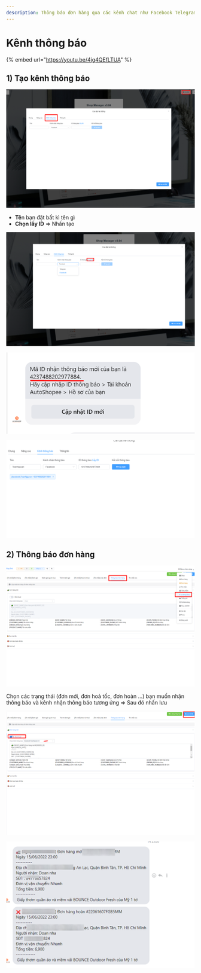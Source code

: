 ```yaml
---
description: Thông báo đơn hàng qua các kênh chat như Facebook Telegram
---
```


# Kênh thông báo



{% embed url="https://youtu.be/4jg4QEfLTUA" %}

## 1) Tạo kênh thông báo

![Chọn Tab Kênh thông báo](<../../../.gitbook/assets/image (274).png>)

* **Tê**n bạn đặt bất kì tên gì
* **Chọn lấy ID** => Nhấn tạo

![Chọn Lấy ID](<../../../.gitbook/assets/image (320) (1).png>)

![Bạn sẽ nhận được ID này từ Facebook](<../../../.gitbook/assets/image (319).png>)

![Dán mã ID => Nhấn Tạo](<../../../.gitbook/assets/image (287).png>)

## 2) Thông báo đơn hàng

![Chọn Tab Thông báo đơn hàng](<../../../.gitbook/assets/image (316).png>)

Chọn các trạng thái (đơn mới, đơn hoả tốc, đơn hoàn ...) bạn muốn nhận thông báo và kênh nhận thông báo tương ứng => Sau đó nhấn lưu

![Lưu cài đặt](<../../../.gitbook/assets/image (297).png>)



![Đây là kết quả](<../../../.gitbook/assets/image (293).png>)
